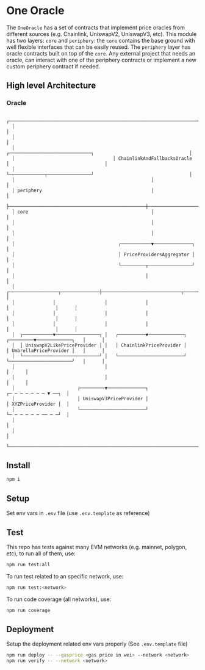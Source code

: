 # One Oracle

The `OneOracle` has a set of contracts that implement price oracles from different sources (e.g. Chainlink, UniswapV2, UniswapV3, etc). This module has two layers: `core` and `periphery`: the `core` contains the base ground with well flexible interfaces that can be easily reused. The `periphery` layer has oracle contracts built on top of the `core`. Any external project that needs an oracle, can interact with one of the periphery contracts or implement a new custom periphery contract if needed.

## High level Architecture

### Oracle

```
  ┌───────────────────────────────────────────────────────────────────────────────────────────────────────┐
  │                                                                                                       │
  │                                                                                                       │
  │                                    ┌──────────────────────────────┐                                   │
  │                                    │ ChainlinkAndFallbacksOracle  │                                   │
  │                                    └─────────────┬────────────────┘                                   │
  │                                                  │                                                    │
  │ periphery                                        │                                                    │
  ├──────────────────────────────────────────────────┼────────────────────────────────────────────────────┤
  │ core                                             │                                                    │
  │                                                  │                                                    │
  │                                                  │                                                    │
  │                                      ┌───────────▼──────────────┐                                     │
  │                                      │ PriceProvidersAggregator │                                     │
  │                                      └─────────┬────────────────┘                                     │
  │                                                │                                                      │
  │              ┌──────────────────┬──────────────┼─────────────────────────────┬─────────────────┐      │
  │              │                  │              │                             │                 │      │
  │              │                  │              │                             │                 │      │
  │              │                  │              │                             │                 │      │
  │  ┌───────────▼────────────────┐ │   ┌──────────▼─────────────┐     ┌─────────▼─────────────┐   │      │
  │  │ UniswapV2LikePriceProvider │ │   │ ChainlinkPriceProvider │     │ UmbrellaPriceProvider │   │      │
  │  └────────────────────────────┘ │   └────────────────────────┘     └───────────────────────┘   │      │
  │                                 │                                                              │      │
  │                                 │                                                              │      │
  │                       ┌─────────▼──────────────┐                                ┌─ ─ ─ ─ ─ ─ ─ ▼ ──┐  │
  │                       │ UniswapV3PriceProvider │                                │ XYZPriceProvider │  │
  │                       └────────────────────────┘                                └─ ─ ─ ─ ─ ─ ── ─ ─┘  │
  │                                                                                                       │
  │                                                                                                       │
  └───────────────────────────────────────────────────────────────────────────────────────────────────────┘
```

## Install

```sh
npm i
```

## Setup

Set env vars in `.env` file (use `.env.template` as reference)

## Test

This repo has tests against many EVM networks (e.g. mainnet, polygon, etc), to run all of them, use:

```sh
npm run test:all
```

To run test related to an specific network, use:

```sh
npm run test:<network>
```

To run code coverage (all networks), use:

```sh
npm run coverage
```

## Deployment

Setup the deployment related env vars properly (See `.env.template` file)

```sh
npm run deploy -- --gasprice <gas price in wei> --network <network>
npm run verify -- --network <network>
```
